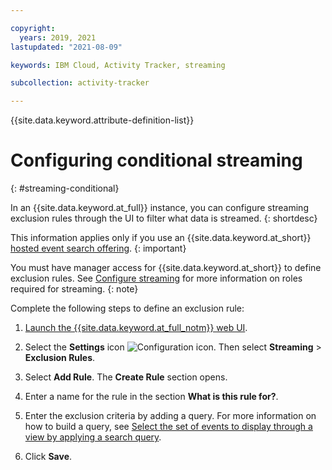 ```yaml
---

copyright:
  years: 2019, 2021
lastupdated: "2021-08-09"

keywords: IBM Cloud, Activity Tracker, streaming

subcollection: activity-tracker

---
```


{{site.data.keyword.attribute-definition-list}}

# Configuring conditional streaming
{: #streaming-conditional}

In an {{site.data.keyword.at_full}} instance, you can configure streaming exclusion rules through the UI to filter what data is streamed.
{: shortdesc}

This information applies only if you use an {{site.data.keyword.at_short}} [hosted event search offering](/docs/activity-tracker?topic=activity-tracker-service_plan).
{: important}

You must have manager access for {{site.data.keyword.at_short}} to define exclusion rules.  See [Configure streaming](/docs/activity-tracker?topic=activity-tracker-streaming#streaming-1) for more information on roles required for streaming.
{: note}

Complete the following steps to define an exclusion rule:

1. [Launch the {{site.data.keyword.at_full_notm}} web UI](/docs/services/activity-tracker?topic=activity-tracker-launch).

2. Select the **Settings** icon ![Configuration icon](images/admin.png "Admin icon"). Then select **Streaming** &gt; **Exclusion Rules**. 

3. Select **Add Rule**. The **Create Rule** section opens.

4. Enter a name for the rule in the section **What is this rule for?**.

5. Enter the exclusion criteria by adding a query. For more information on how to build a query, see [Select the set of events to display through a view by applying a search query](/docs/activity-tracker?topic=activity-tracker-views#views_step2).

6. Click **Save**.







